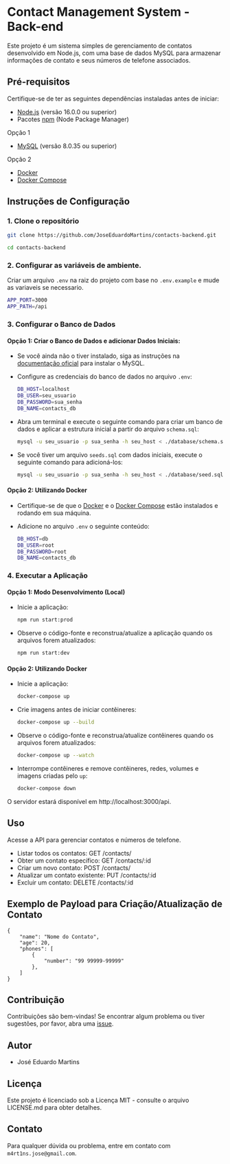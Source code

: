 # Contact Management System - Back-end

Este projeto é um sistema simples de gerenciamento de contatos desenvolvido em Node.js, com uma base de dados MySQL para armazenar informações de contato e seus números de telefone associados.

## Pré-requisitos

Certifique-se de ter as seguintes dependências instaladas antes de iniciar:

-   [Node.js](https://nodejs.org/) (versão 16.0.0 ou superior)
-   Pacotes [npm](https://www.npmjs.com/) (Node Package Manager)

Opção 1

-   [MySQL](https://www.mysql.com/downloads/) (versão 8.0.35 ou superior)

Opção 2
-   [Docker](https://docs.docker.com/get-docker/)
-   [Docker Compose](https://docs.docker.com/compose/install/)

## Instruções de Configuração

### 1. Clone o repositório

```bash
git clone https://github.com/JoseEduardoMartins/contacts-backend.git

cd contacts-backend
```

### 2. Configurar as variáveis de ambiente.

Criar um arquivo `.env` na raiz do projeto com base no `.env.example` e mude as variaveis se necessario.

```bash
APP_PORT=3000
APP_PATH=/api
```

### 3. Configurar o Banco de Dados

#### Opção 1: Criar o Banco de Dados e adicionar Dados Iniciais:

- Se você ainda não o tiver instalado, siga as instruções na [documentação oficial](https://www.mysql.com/downloads/) para instalar o MySQL.

- Configure as credenciais do banco de dados no arquivo `.env`:

    ```bash
    DB_HOST=localhost
    DB_USER=seu_usuario
    DB_PASSWORD=sua_senha
    DB_NAME=contacts_db
    ```

- Abra um terminal e execute o seguinte comando para criar um banco de dados e aplicar a estrutura inicial a partir do arquivo `schema.sql`:

    ```bash
    mysql -u seu_usuario -p sua_senha -h seu_host < ./database/schema.sql

    ```

- Se você tiver um arquivo `seeds.sql` com dados iniciais, execute o seguinte comando para adicioná-los:
    ```bash
    mysql -u seu_usuario -p sua_senha -h seu_host < ./database/seed.sql
    ```

#### Opção 2: Utilizando Docker

- Certifique-se de que o [Docker](https://docs.docker.com/get-docker/) e o [Docker Compose](https://docs.docker.com/compose/install/) estão instalados e rodando em sua máquina.

- Adicione no arquivo `.env` o seguinte conteúdo:

    ```bash
    DB_HOST=db
    DB_USER=root
    DB_PASSWORD=root
    DB_NAME=contacts_db
    ```

### 4. Executar a Aplicação

#### Opção 1: Modo Desenvolvimento (Local)

- Inicie a aplicação:

    ```bash
    npm run start:prod
    ```

- Observe o código-fonte e reconstrua/atualize a aplicação quando os arquivos forem atualizados:

    ```bash
    npm run start:dev
    ```

#### Opção 2: Utilizando Docker

- Inicie a aplicação:

    ```bash
    docker-compose up
    ```

- Crie imagens antes de iniciar contêineres:

    ```bash
    docker-compose up --build
    ```

- Observe o código-fonte e reconstrua/atualize contêineres quando os arquivos forem atualizados:

    ```bash
    docker-compose up --watch
    ```

- Interrompe contêineres e remove contêineres, redes, volumes e imagens criadas pelo `up`:

    ```bash
    docker-compose down
    ```

O servidor estará disponível em http://localhost:3000/api.


## Uso

Acesse a API para gerenciar contatos e números de telefone.

-   Listar todos os contatos: GET /contacts/
-   Obter um contato específico: GET /contacts/:id
-   Criar um novo contato: POST /contacts/
-   Atualizar um contato existente: PUT /contacts/:id
-   Excluir um contato: DELETE /contacts/:id

## Exemplo de Payload para Criação/Atualização de Contato

```script
{
    "name": "Nome do Contato",
    "age": 20,
    "phones": [
        {
            "number": "99 99999-99999"
        },
    ]
}
```

## Contribuição

Contribuições são bem-vindas! Se encontrar algum problema ou tiver sugestões, por favor, abra uma [issue](https://github.com/JoseEduardoMartins/contacts-backend/issues/new).

## Autor

-   José Eduardo Martins

## Licença

Este projeto é licenciado sob a Licença MIT - consulte o arquivo LICENSE.md para obter detalhes.

## Contato

Para qualquer dúvida ou problema, entre em contato com `m4rt1ns.jose@gmail.com`.
